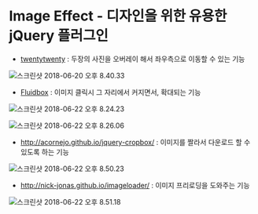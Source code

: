 # Image Effect - 디자인을 위한 유용한 jQuery 플러그인

- [twentytwenty](https://zurb.com/playground/twentytwenty) : 두장의 사진을 오버레이 해서 좌우측으로 이동할 수 있는 기능

![스크린샷 2018-06-20 오후 8.40.33](https://lh3.googleusercontent.com/-ZuatHsq1CCQ/Wyo9gGte_HI/AAAAAAAAULw/6HxSA2O8nWYq2gNXLKn24eIBsOldA6XsQCHMYCw/I/%255BUNSET%255D)

- [Fluidbox](http://terrymun.github.io/Fluidbox/demo/index.html) : 이미지 클릭시 그 자리에서 커지면서, 확대되는 기능

![스크린샷 2018-06-22 오후 8.24.23](https://lh3.googleusercontent.com/-zK3eSGTnFqk/Wyzc1dHhVKI/AAAAAAAAUNs/oYvDOy92t-cS6joi8r4jRFjLikUm2-wLQCHMYCw/I/%255BUNSET%255D)

![스크린샷 2018-06-22 오후 8.26.06](https://lh3.googleusercontent.com/-JuYPwm3ySKk/Wyzc3Aqu2gI/AAAAAAAAUNw/BjuqQwplc1kYIgVRWgtzr9rCHZZESpQIACHMYCw/I/%255BUNSET%255D)

- http://acornejo.github.io/jquery-cropbox/ : 이미지를 짤라서 다운로드 할 수 있도록 하는 기능

![스크린샷 2018-06-22 오후 8.50.23](https://lh3.googleusercontent.com/-WAwk_4PwW9E/WyzipWSruPI/AAAAAAAAUOA/cuI5iONM1C0vvL08VXkR6jS7xc9QavlfgCHMYCw/I/%255BUNSET%255D)

- http://nick-jonas.github.io/imageloader/ : 이미지 프리로딩을 도와주는 기능

![스크린샷 2018-06-22 오후 8.51.18](https://lh3.googleusercontent.com/-x6AsoCEkVQo/WyzjzLzbjFI/AAAAAAAAUOI/APw4g-AlrrQYg1JPQVTUe5XbBaEsoxNrACHMYCw/I/%255BUNSET%255D)


